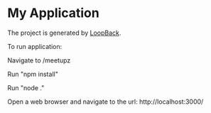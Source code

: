 # My Application

The project is generated by [LoopBack](http://loopback.io).

To run application:

Navigate to /meetupz

Run "npm install"

Run "node ."

Open a web browser and navigate to the url: http://localhost:3000/
